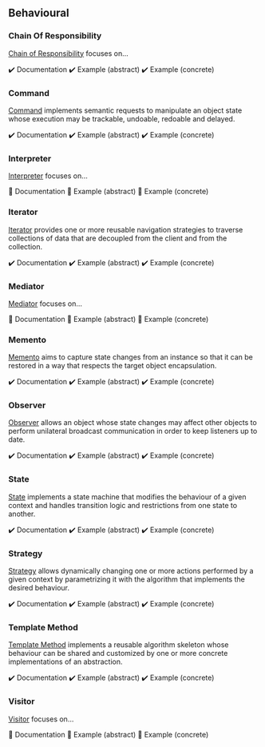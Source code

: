 ## Behavioural

### Chain Of Responsibility

[Chain of Responsibility][chain_of_responsibility] focuses on...

:heavy_check_mark: Documentation
:heavy_check_mark: Example (abstract)
:heavy_check_mark: Example (concrete)

### Command

[Command][command] implements semantic requests to manipulate an object state whose execution may be trackable,
undoable, redoable and delayed.

:heavy_check_mark: Documentation
:heavy_check_mark: Example (abstract)
:heavy_check_mark: Example (concrete)

### Interpreter

[Interpreter][interpreter] focuses on...

:construction: Documentation
:construction: Example (abstract)
:construction: Example (concrete)

### Iterator

[Iterator][iterator] provides one or more reusable navigation strategies to traverse collections of data that are
decoupled from the client and from the collection.

:heavy_check_mark: Documentation
:heavy_check_mark: Example (abstract)
:heavy_check_mark: Example (concrete)

### Mediator

[Mediator][mediator] focuses on...

:construction: Documentation
:construction: Example (abstract)
:construction: Example (concrete)

### Memento

[Memento][memento] aims to capture state changes from an instance so that it can be restored in a way that respects
the target object encapsulation.

:heavy_check_mark: Documentation
:heavy_check_mark: Example (abstract)
:heavy_check_mark: Example (concrete)

### Observer

[Observer][observer] allows an object whose state changes may affect other objects to perform unilateral broadcast
communication in order to keep listeners up to date.

:heavy_check_mark: Documentation
:heavy_check_mark: Example (abstract)
:heavy_check_mark: Example (concrete)

### State

[State][state] implements a state machine that modifies the behaviour of a given context and handles transition logic
and restrictions from one state to another.

:heavy_check_mark: Documentation
:heavy_check_mark: Example (abstract)
:heavy_check_mark: Example (concrete)

### Strategy

[Strategy][strategy] allows dynamically changing one or more actions performed by a given context by parametrizing it
with the algorithm that implements the desired behaviour.

:heavy_check_mark: Documentation
:heavy_check_mark: Example (abstract)
:heavy_check_mark: Example (concrete)

### Template Method

[Template Method][template_method] implements a reusable algorithm skeleton whose behaviour can be shared and customized
by one or more concrete implementations of an abstraction.

:heavy_check_mark: Documentation
:heavy_check_mark: Example (abstract)
:heavy_check_mark: Example (concrete)

### Visitor

[Visitor][visitor] focuses on...

:construction: Documentation
:construction: Example (abstract)
:construction: Example (concrete)



[chain_of_responsibility]: ./chain_of_responsibility
[command]: ./command/
[interpreter]: ./interpreter/
[iterator]: ./iterator/
[mediator]: ./mediator/
[memento]: ./memento/
[observer]: ./observer/
[state]: ./state/
[strategy]: ./strategy/
[template_method]: ./template_method/
[visitor]: ./visitor/